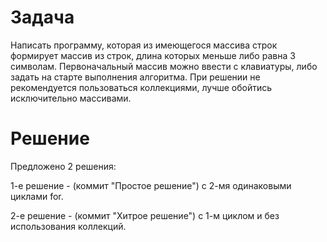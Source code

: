 # Задача
Написать программу, которая из имеющегося массива строк формирует массив из строк, длина которых меньше либо равна 3 символам. Первоначальный массив можно ввести с клавиатуры, либо задать на старте выполнения алгоритма. При решении не рекомендуется пользоваться коллекциями, лучше обойтись исключительно массивами.


# Решение

Предложено 2 решения: 

1-е решение - (коммит "Простое решение") с 2-мя одинаковыми циклами for.

2-е решение - (коммит "Хитрое решение") с 1-м циклом и без использования коллекций.